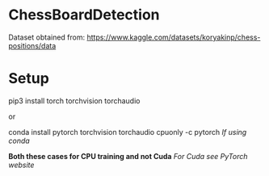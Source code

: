 # ChessBoardDetection


Dataset obtained from: https://www.kaggle.com/datasets/koryakinp/chess-positions/data


# Setup
pip3 install torch torchvision torchaudio

or

conda install pytorch torchvision torchaudio cpuonly -c pytorch *If using conda*

**Both these cases for CPU training and not Cuda**
*For Cuda see PyTorch website*

